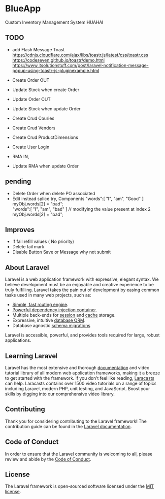 # BlueApp
Custom Inventory Management System HUAHAI


## TODO

- add Flash Message Toast
    https://cdnjs.cloudflare.com/ajax/libs/toastr.js/latest/css/toastr.css
    https://codeseven.github.io/toastr/demo.html
    https://www.itsolutionstuff.com/post/laravel-notification-message-popup-using-toastr-js-pluginexample.html

- Create Order OUT 
- Update Stock when create Order  
- Update Order OUT 
- Update Stock when update Order


- Create Crud Couries
- Create Crud Vendors
- Create Crud ProductDimensions
- Create User Login
- RMA IN, 
- Update RMA when update Order


## pending 

- Delete Order when delete PO associated
- Edit instead splice try, Components 
 "words":[ "I", "am", "Good" ] 
  myObj.words[2] = "bad";  
 "words":[ "I", "am", "bad" ] 
 // modifying the value present at index 2 
  myObj.words[2] = "bad";  

## Improves 
- If fail refill values ( No priority)
- Delete fail mark
- Disable Button Save or Message why not submit 



## About Laravel
Laravel is a web application framework with expressive, elegant syntax. We believe development must be an enjoyable and creative experience to be truly fulfilling. Laravel takes the pain out of development by easing common tasks used in many web projects, such as:

- [Simple, fast routing engine](https://laravel.com/docs/routing).
- [Powerful dependency injection container](https://laravel.com/docs/container).
- Multiple back-ends for [session](https://laravel.com/docs/session) and [cache](https://laravel.com/docs/cache) storage.
- Expressive, intuitive [database ORM](https://laravel.com/docs/eloquent).
- Database agnostic [schema migrations](https://laravel.com/docs/migrations).

Laravel is accessible, powerful, and provides tools required for large, robust applications.

## Learning Laravel

Laravel has the most extensive and thorough [documentation](https://laravel.com/docs) and video tutorial library of all modern web application frameworks, making it a breeze to get started with the framework.
If you don't feel like reading, [Laracasts](https://laracasts.com) can help. Laracasts contains over 1500 video tutorials on a range of topics including Laravel, modern PHP, unit testing, and JavaScript. Boost your skills by digging into our comprehensive video library.



## Contributing

Thank you for considering contributing to the Laravel framework! The contribution guide can be found in the [Laravel documentation](https://laravel.com/docs/contributions).

## Code of Conduct

In order to ensure that the Laravel community is welcoming to all, please review and abide by the [Code of Conduct](https://laravel.com/docs/contributions#code-of-conduct).


## License

The Laravel framework is open-sourced software licensed under the [MIT license](https://opensource.org/licenses/MIT).
